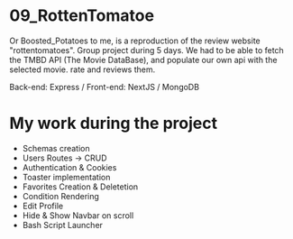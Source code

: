 # 09_RottenTomatoe
Or Boosted_Potatoes to me, is a reproduction of the review website "rottentomatoes".
Group project during 5 days.
We had to be able to fetch the TMBD API (The Movie DataBase), and populate our own api with the selected movie. rate and reviews them.

Back-end: Express / Front-end: NextJS / MongoDB

# My work during the project
- Schemas creation
- Users Routes -> CRUD
- Authentication & Cookies
- Toaster implementation
- Favorites Creation & Deletetion
- Condition Rendering
- Edit Profile
- Hide & Show Navbar on scroll
- Bash Script Launcher
